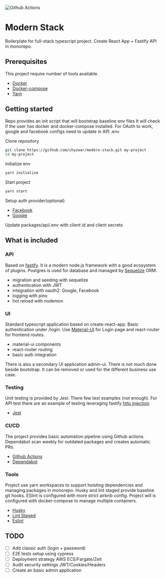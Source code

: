 
![Github Actions](https://github.com/chyzwar/modern-stack/workflows/Build/badge.svg)

# Modern Stack

Boilerplate for full-stack typescript project.
Create React App + Fastify API in monorepo.

## Prerequisites

This project require number of tools available.

- [Docker](https://docs.docker.com/install/)
- [Docker-compose](https://docs.docker.com/compose/install/)
- [Yarn](https://yarnpkg.com/)

## Getting started

Repo provides an init script that will bootstrap baseline env files
It will check if the user has docker and docker-compose installed.
For OAuth to work, google and facebook configs need to update in API .env

Clone repository

```sh
git clone https://github.com/chyzwar/modern-stack.git my-project
cd my-project
```

Initialize env

```sh
yarn initialize
```

Start project

```sh
yarn start
```

Setup auth provider(optional)

- [Facebook](https://developers.facebook.com/docs/facebook-login/web/)
- [Google](https://developers.google.com/identity/sign-in/web/sign-in)

Update packages/api/.env with client id and client secrets

## What is included

### API

Based on [fastify](https://www.fastify.io/). It is a modern node.js framework with a good ecosystem of plugins. Postgres is used for database and managed by [Sequelize](https://sequelize.org/) ORM.

- migration and seeding with sequelize
- authentication with JWT
- integration with oauth2: Google, Facebook
- logging with pino
- hot reload with nodemon

### UI

Standard typescript application based on create-react-app. Basic authentication under /login. Use [Material-UI](https://material-ui.com/) for Login page and react-router for frontend routes.

- material-ui components
- react-router routing
- basic auth integration

There is also a secondary UI application admin-ui. There is not much done beside bootstrap. It can be removed or used for the different business use case.

### Testing

Unit testing is provided by Jest. There few test examples (not enough). For API test there are an example of testing leveraging fastify [http injection](https://github.com/fastify/fastify/blob/master/docs/Testing.md)

- [Jest](https://github.com/facebook/jest)

### CI/CD

The project provides basic automation pipeline using Github actions. Dependabot scan weekly for outdated packages and creates automatic PRs.

- [Github Actions](https://github.com/features/actions)
- [Dependabot](https://dependabot.com/)

### Tools

Project use yarn workspaces to support hoisting dependencies and managing packages in monorepo. Husky and lint staged provide baseline git hooks. ESlint is configured with more strict airbnb config. Project will is configured with docker-compose to manage multiple containers.

- [Husky](https://www.npmjs.com/package/husky)
- [Lint Staged](https://github.com/okonet/lint-staged)
- [Eslint](https://github.com/eslint/eslint)

## TODO

- [ ] Add classic auth (login + password)
- [ ] E2E tests setup using cypress
- [ ] Deployment strategy AWS ECS/Fargate/Zeit
- [ ] Audit security settings JWT/Cookies/Headers
- [ ] Create an basic admin application
